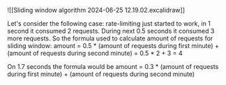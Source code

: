 

![[Sliding window algorithm 2024-06-25 12.19.02.excalidraw]]

Let's consider the following case:
rate-limiting just started to work, in 1 second it consumed 2 requests. During next 0.5 seconds it consumed 3 more requests.
So the formula used to calculate amount of requests for sliding window:
amount = 0.5 * (amount of requests during first minute) + (amount of requests during second minute) = 0.5 * 2 + 3 = 4

On 1.7 seconds the formula would be
amount = 0.3 * (amount of requests during first minute) + (amount of requests during second minute)